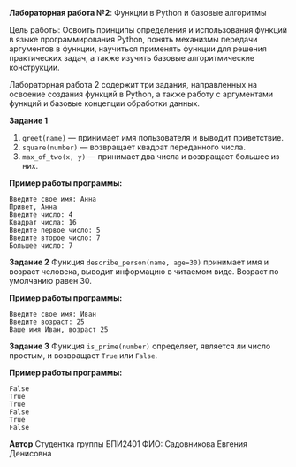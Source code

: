 **Лабораторная работа №2**: Функции в Python и базовые алгоритмы

Цель работы: Освоить принципы определения и использования функций в языке программирования Python, понять механизмы передачи аргументов в функции, научиться применять функции для решения практических задач, а также изучить базовые алгоритмические конструкции.

Лабораторная работа 2 содержит три задания, направленных на освоение создания функций в Python, а также работу с аргументами функций и базовые концепции обработки данных.

**Задание 1**
1. `greet(name)` — принимает имя пользователя и выводит приветствие.  
2. `square(number)` — возвращает квадрат переданного числа.  
3. `max_of_two(x, y)` — принимает два числа и возвращает большее из них.  

**Пример работы программы:**  
```
Введите свое имя: Анна  
Привет, Анна  
Введите число: 4  
Квадрат числа: 16  
Введите первое число: 5  
Введите второе число: 7  
Большее число: 7  
```
**Задание 2**
Функция `describe_person(name, age=30)` принимает имя и возраст человека, выводит информацию в читаемом виде. Возраст по умолчанию равен 30.

**Пример работы программы:**  
```
Введите свое имя: Иван  
Введите возраст: 25  
Ваше имя Иван, возраст 25  
```

**Задание 3**
Функция `is_prime(number)` определяет, является ли число простым, и возвращает `True` или `False`.

**Пример работы программы:**  
```
False  
True  
True  
False  
True  
False  
```

**Автор** Студентка группы БПИ2401 ФИО: Садовникова Евгения Денисовна
